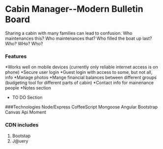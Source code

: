 # Cabin Manager--Modern Bulletin Board
Sharing a cabin with many families can lead to confusion. 
Who maintenances this? Who maintenances that? Who filled the boat up last? Who? WHo? Who?

### Features
*Works well on mobile devices (currently only reliable internet access is on phone)
*Secure user login
*Guest login with access to some, but not all, info
*Manage photos
*Mange financial balances between different groups (budgeting tool for different parts of cabin)
*Contact info for mainenance people
*Notes section
* TO DO Section

###Technologies
Node/Express
CoffeeScript
Mongoose
Angular
Bootstrap
Canvas Api
Moment

### CDN includes
1. Bootstap
2. J@uery 
